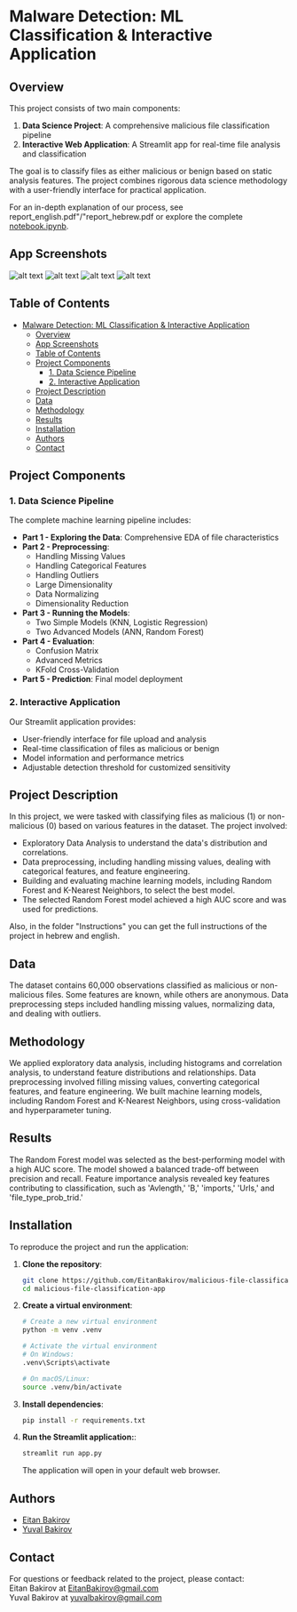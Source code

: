 # Malware Detection: ML Classification & Interactive Application

## Overview

This project consists of two main components:
1. **Data Science Project**: A comprehensive malicious file classification pipeline
2. **Interactive Web Application**: A Streamlit app for real-time file analysis and classification

The goal is to classify files as either malicious or benign based on static analysis features. The project combines rigorous data science methodology with a user-friendly interface for practical application.

For an in-depth explanation of our process, see report_english.pdf"/"report_hebrew.pdf or explore the complete [notebook.ipynb](https://github.com/EitanBakirov/malicious-file-classification-app/blob/main/notebook.ipynb).

## App Screenshots

![alt text](Screenshots/image.png)
![alt text](Screenshots/image-1.png)
![alt text](Screenshots/image-2.png)
![alt text](Screenshots/image-4.png)

## Table of Contents

- [Malware Detection: ML Classification \& Interactive Application](#malware-detection-ml-classification--interactive-application)
  - [Overview](#overview)
  - [App Screenshots](#app-screenshots)
  - [Table of Contents](#table-of-contents)
  - [Project Components](#project-components)
    - [1. Data Science Pipeline](#1-data-science-pipeline)
    - [2. Interactive Application](#2-interactive-application)
  - [Project Description](#project-description)
  - [Data](#data)
  - [Methodology](#methodology)
  - [Results](#results)
  - [Installation](#installation)
  - [Authors](#authors)
  - [Contact](#contact)

## Project Components

### 1. Data Science Pipeline

The complete machine learning pipeline includes:

- **Part 1 - Exploring the Data**: Comprehensive EDA of file characteristics
- **Part 2 - Preprocessing**: 
  - Handling Missing Values
  - Handling Categorical Features
  - Handling Outliers
  - Large Dimensionality
  - Data Normalizing
  - Dimensionality Reduction
- **Part 3 - Running the Models**:
  - Two Simple Models (KNN, Logistic Regression)
  - Two Advanced Models (ANN, Random Forest)
- **Part 4 - Evaluation**:
  - Confusion Matrix
  - Advanced Metrics
  - KFold Cross-Validation
- **Part 5 - Prediction**: Final model deployment

### 2. Interactive Application

Our Streamlit application provides:
- User-friendly interface for file upload and analysis
- Real-time classification of files as malicious or benign
- Model information and performance metrics
- Adjustable detection threshold for customized sensitivity

## Project Description

In this project, we were tasked with classifying files as malicious (1) or non-malicious (0) based on various features in the dataset. The project involved:

- Exploratory Data Analysis to understand the data's distribution and correlations.
- Data preprocessing, including handling missing values, dealing with categorical features, and feature engineering.
- Building and evaluating machine learning models, including Random Forest and K-Nearest Neighbors, to select the best model.
- The selected Random Forest model achieved a high AUC score and was used for predictions.

Also, in the folder "Instructions" you can get the full instructions of the project in hebrew and english.

## Data

The dataset contains 60,000 observations classified as malicious or non-malicious files. Some features are known, while others are anonymous. Data preprocessing steps included handling missing values, normalizing data, and dealing with outliers.

## Methodology

We applied exploratory data analysis, including histograms and correlation analysis, to understand feature distributions and relationships. Data preprocessing involved filling missing values, converting categorical features, and feature engineering. We built machine learning models, including Random Forest and K-Nearest Neighbors, using cross-validation and hyperparameter tuning.

## Results

The Random Forest model was selected as the best-performing model with a high AUC score. The model showed a balanced trade-off between precision and recall. Feature importance analysis revealed key features contributing to classification, such as 'Avlength,' 'B,' 'imports,' 'Urls,' and 'file_type_prob_trid.'

## Installation

To reproduce the project and run the application:

1. **Clone the repository**:
   ```bash
   git clone https://github.com/EitanBakirov/malicious-file-classification-app.git
   cd malicious-file-classification-app
   ```

2. **Create a virtual environment**:
    ```bash
    # Create a new virtual environment
    python -m venv .venv

    # Activate the virtual environment
    # On Windows:
    .venv\Scripts\activate

    # On macOS/Linux:
    source .venv/bin/activate
    ```

3. **Install dependencies**:
    ```bash
    pip install -r requirements.txt
    ```


4. **Run the Streamlit application:**:
    ```bash
    streamlit run app.py
    ```

    The application will open in your default web browser.
  
## Authors

- [Eitan Bakirov](https://github.com/EitanBakirov)
- [Yuval Bakirov](https://github.com/YuvalBakirov)

## Contact

For questions or feedback related to the project, please contact:<br>
Eitan Bakirov at EitanBakirov@gmail.com <br>
Yuval Bakirov at yuvalbakirov@gmail.com
